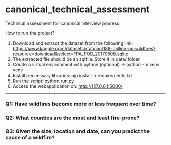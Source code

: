# canonical_technical_assessment
Technical assessment for canonical interview process

How to run the project?

1. Download and extract the dataset from the following link: https://www.kaggle.com/datasets/rtatman/188-million-us-wildfires?resource=download&select=FPA_FOD_20170508.sqlite
2. The extracted file should be an sqlfile. Store it in data/ folder
3. Create a virtual environment with python (optional) -> python -m venv venv
4. Install neccessary libraries: pip install -r requirements.txt
5. Run the script: python run.py
6. Access the webapplication on: http://127.0.0.1:5000/ 

************************************************************************************************************

<h3>Q1: Have wildfires become more or less frequent over time?</h3>
<h3>Q2: What counties are the most and least fire-prone?</h3>
<h3>Q3: Given the size, location and date, can you predict the cause of a wildfire?</h3>
